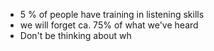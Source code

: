 - 5 % of people have training in listening skills
- we will forget ca. 75% of what we've heard
- Don't be thinking about wh